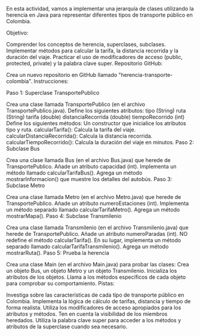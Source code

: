 En esta actividad, vamos a implementar una jerarquía de clases utilizando la herencia en Java para representar diferentes tipos de transporte público en Colombia.

Objetivo:

Comprender los conceptos de herencia, superclases, subclases.
Implementar métodos para calcular la tarifa, la distancia recorrida y la duración del viaje.
Practicar el uso de modificadores de acceso (public, protected, private) y la palabra clave super.
Repositorio GitHub:

Crea un nuevo repositorio en GitHub llamado "herencia-transporte-colombia".
Instrucciones:

Paso 1: Superclase TransportePublico

Crea una clase llamada TransportePublico (en el archivo TransportePublico.java).
Define los siguientes atributos:
tipo (String)
ruta (String)
tarifa (double)
distanciaRecorrida (double)
tiempoRecorrido (int)
Define los siguientes métodos:
Un constructor que inicialice los atributos tipo y ruta.
calcularTarifa(): Calcula la tarifa del viaje.
calcularDistanciaRecorrida(): Calcula la distancia recorrida.
calcularTiempoRecorrido(): Calcula la duración del viaje en minutos.
Paso 2: Subclase Bus

Crea una clase llamada Bus (en el archivo Bus.java) que herede de TransportePublico.
Añade un atributo capacidad (int).
Implementa un método llamado calcularTarifaBus().
Agrega un método mostrarInformacion() que muestre los detalles del autobús.
Paso 3: Subclase Metro

Crea una clase llamada Metro (en el archivo Metro.java) que herede de TransportePublico.
Añade un atributo numeroEstaciones (int).
Implementa un método separado llamado calcularTarifaMetro().
Agrega un método mostrarMapa().
Paso 4: Subclase Transmilenio

Crea una clase llamada Transmilenio (en el archivo Transmilenio.java) que herede de TransportePublico.
Añade un atributo numeroParadas (int).
NO redefine el método calcularTarifa(). En su lugar, implementa un método separado llamado calcularTarifaTransmilenio().
Agrega un método mostrarRuta().
Paso 5: Prueba la herencia

Crea una clase Main (en el archivo Main.java) para probar las clases:
Crea un objeto Bus, un objeto Metro y un objeto Transmilenio.
Inicializa los atributos de los objetos.
Llama a los métodos específicos de cada objeto para comprobar su comportamiento.
Pistas:

Investiga sobre las características de cada tipo de transporte público en Colombia.
Implementa la lógica de cálculo de tarifas, distancia y tiempo de forma realista.
Utiliza los modificadores de acceso apropiados para los atributos y métodos.
Ten en cuenta la visibilidad de los miembros heredados.
Utiliza la palabra clave super para acceder a los métodos y atributos de la superclase cuando sea necesario.
